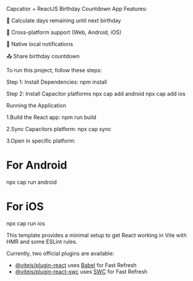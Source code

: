 
Capcatior + ReactJS Birthday Countdown App
Features:

📅 Calculate days remaining until next birthday


📲 Cross-platform support (Web, Android, iOS)

🔔 Native local notifications

📤 Share birthday countdown

To run this project, follow these steps: 

Step 1: Install Dependencies: npm install

Step 2: Install Capacitor platforms 
  npx cap add android
  npx cap add ios
  
Running the Application

1.Build the React app: npm run build

2.Sync Capacitors platform: npx cap sync

3.Open in specific platform: 
# For Android
npx cap run android

# For iOS
npx cap run ios


This template provides a minimal setup to get React working in Vite with HMR and some ESLint rules.

Currently, two official plugins are available:

- [@vitejs/plugin-react](https://github.com/vitejs/vite-plugin-react/blob/main/packages/plugin-react/README.md) uses [Babel](https://babeljs.io/) for Fast Refresh
- [@vitejs/plugin-react-swc](https://github.com/vitejs/vite-plugin-react-swc) uses [SWC](https://swc.rs/) for Fast Refresh

